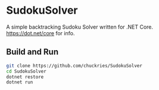 # SudokuSolver
A simple backtracking Sudoku Solver written for .NET Core. https://dot.net/core for info.

## Build and Run
```sh
git clone https://github.com/chuckries/SudokuSolver
cd SudokuSolver
dotnet restore
dotnet run
```
